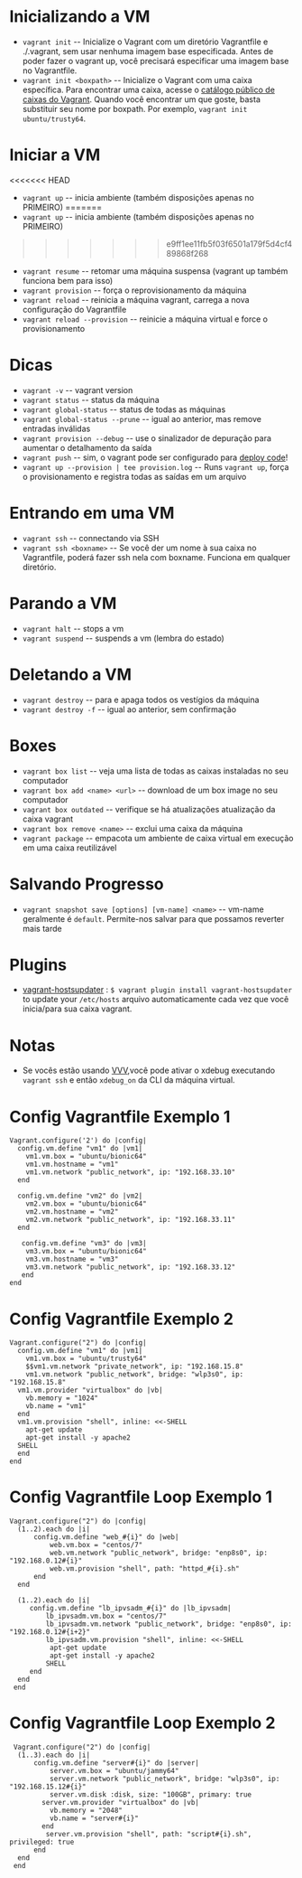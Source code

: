 # Inicializando a VM
- `vagrant init`           -- Inicialize o Vagrant com um diretório Vagrantfile e ./.vagrant, sem usar nenhuma imagem base especificada. Antes de poder fazer o vagrant up, você precisará especificar uma imagem base no Vagrantfile.
- `vagrant init <boxpath>` -- Inicialize o Vagrant com uma caixa específica. Para encontrar uma caixa, acesse o [catálogo público de caixas do Vagrant](https://app.vagrantup.com/boxes/search). Quando você encontrar um que goste, basta substituir seu nome por boxpath. Por exemplo, `vagrant init ubuntu/trusty64`.


# Iniciar a VM
<<<<<<< HEAD
- `vagrant up`                  -- inicia ambiente (também disposições apenas no PRIMEIRO)
=======
- `vagrant up`                  -- inicia ambiente  (também disposições apenas no PRIMEIRO)
>>>>>>> e9ff1ee11fb5f03f6501a179f5d4cf489868f268
- `vagrant resume`              -- retomar uma máquina suspensa (vagrant up também funciona bem para isso)
- `vagrant provision`           -- força o reprovisionamento da máquina 
- `vagrant reload`              -- reinicia a máquina vagrant, carrega a nova configuração do Vagrantfile
- `vagrant reload --provision`  -- reinicie a máquina virtual e force o provisionamento

# Dicas
- `vagrant -v`                    -- vagrant version
- `vagrant status`                -- status da máquina
- `vagrant global-status`         -- status de todas as máquinas
- `vagrant global-status --prune` -- igual ao anterior, mas remove entradas inválidas
- `vagrant provision --debug`     -- use o sinalizador de depuração para aumentar o detalhamento da saída
- `vagrant push`                  -- sim, o vagrant pode ser configurado para [deploy code](http://docs.vagrantup.com/v2/push/index.html)!
- `vagrant up --provision | tee provision.log`  -- Runs `vagrant up`, força o provisionamento e registra todas as saídas em um arquivo

# Entrando em uma VM 
- `vagrant ssh`           -- connectando via SSH
- `vagrant ssh <boxname>` -- Se você der um nome à sua caixa no Vagrantfile, poderá fazer ssh nela com boxname. Funciona em qualquer diretório.

# Parando a VM
- `vagrant halt`        -- stops a vm
- `vagrant suspend`     -- suspends a vm (lembra do estado)

# Deletando a VM
- `vagrant destroy`     -- para e apaga todos os vestígios da máquina
- `vagrant destroy -f`   -- igual ao anterior, sem confirmação

# Boxes
- `vagrant box list`              -- veja uma lista de todas as caixas instaladas no seu computador
- `vagrant box add <name> <url>`  -- download de um box image no seu computador
- `vagrant box outdated`          -- verifique se há atualizações atualização da caixa vagrant
- `vagrant box remove <name>`   -- exclui uma caixa da máquina
- `vagrant package`               -- empacota um ambiente de caixa virtual em execução em uma caixa reutilizável

# Salvando Progresso
- `vagrant snapshot save [options] [vm-name] <name>` -- vm-name geralmente é `default`. Permite-nos salvar para que possamos reverter mais tarde

# Plugins
- [vagrant-hostsupdater](https://github.com/cogitatio/vagrant-hostsupdater) : `$ vagrant plugin install vagrant-hostsupdater` to update your `/etc/hosts` arquivo automaticamente cada vez que você inicia/para sua caixa vagrant.

# Notas
- Se vocês estão usando [VVV](https://github.com/varying-vagrant-vagrants/vvv/),você pode ativar o xdebug executando `vagrant ssh` e então `xdebug_on` da CLI da máquina virtual.

# Config Vagrantfile Exemplo 1 

    Vagrant.configure('2') do |config|
      config.vm.define "vm1" do |vm1|
        vm1.vm.box = "ubuntu/bionic64"
        vm1.vm.hostname = "vm1"
        vm1.vm.network "public_network", ip: "192.168.33.10"
      end

      config.vm.define "vm2" do |vm2|
        vm2.vm.box = "ubuntu/bionic64"
        vm2.vm.hostname = "vm2"
        vm2.vm.network "public_network", ip: "192.168.33.11"
      end
      
       config.vm.define "vm3" do |vm3|
        vm3.vm.box = "ubuntu/bionic64"
        vm3.vm.hostname = "vm3"
        vm3.vm.network "public_network", ip: "192.168.33.12"
       end
    end

# Config Vagrantfile Exemplo 2 

    Vagrant.configure("2") do |config|
      config.vm.define "vm1" do |vm1|
        vm1.vm.box = "ubuntu/trusty64"
        $$vm1.vm.network "private_network", ip: "192.168.15.8"
        vm1.vm.network "public_network", bridge: "wlp3s0", ip: "192.168.15.8"
      vm1.vm.provider "virtualbox" do |vb|
        vb.memory = "1024"
        vb.name = "vm1"
      end
      vm1.vm.provision "shell", inline: <<-SHELL
        apt-get update
        apt-get install -y apache2
      SHELL
      end
    end

# Config Vagrantfile Loop Exemplo 1 

    Vagrant.configure("2") do |config|
      (1..2).each do |i|
          config.vm.define "web_#{i}" do |web|
              web.vm.box = "centos/7"
              web.vm.network "public_network", bridge: "enp8s0", ip: "192.168.0.12#{i}"
              web.vm.provision "shell", path: "httpd_#{i}.sh"
          end
      end
  
      (1..2).each do |i|
         config.vm.define "lb_ipvsadm_#{i}" do |lb_ipvsadm|
             lb_ipvsadm.vm.box = "centos/7"
             lb_ipvsadm.vm.network "public_network", bridge: "enp8s0", ip: "192.168.0.12#{i+2}"
             lb_ipvsadm.vm.provision "shell", inline: <<-SHELL
              apt-get update
              apt-get install -y apache2
             SHELL
         end
      end
     end


# Config Vagrantfile Loop Exemplo 2

     Vagrant.configure("2") do |config|
      (1..3).each do |i|
          config.vm.define "server#{i}" do |server|
              server.vm.box = "ubuntu/jammy64"
              server.vm.network "public_network", bridge: "wlp3s0", ip: "192.168.15.12#{i}"
              server.vm.disk :disk, size: "100GB", primary: true
            server.vm.provider "virtualbox" do |vb|
              vb.memory = "2048"
              vb.name = "server#{i}"
            end
             server.vm.provision "shell", path: "script#{i}.sh", privileged: true
          end
      end
     end
